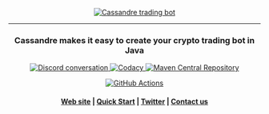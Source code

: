 <p align="center">
    <a href="https://trading-bot.cassandre.tech">
        <img    src="https://trading-bot.cassandre.tech/assets/images/logo/cassandre-trading-bot-full-medium.png"
                alt="Cassandre trading bot"/>
    </a>
</p>

<hr>

<h3 align="center">Cassandre makes it easy to create your crypto trading bot in Java</h2>

<p align="center">
    <a href="https://discord.gg/sv3VXuTgFS">
        <img    src="https://img.shields.io/discord/796141274171310110.svg?logo=discord&label=Discord"
                alt="Discord conversation" />
    </a>
    <a href="https://www.codacy.com/gh/cassandre-tech/cassandre-trading-bot?utm_source=github.com&amp;utm_medium=referral&amp;utm_content=cassandre-tech/cassandre-trading-bot&amp;utm_campaign=Badge_Grade">
        <img    src="https://api.codacy.com/project/badge/Grade/f26dc41008a64bb18dcd404b46b69fc8"
                alt="Codacy" />
    </a>
    <a href="https://search.maven.org/search?q=g:tech.cassandre.trading.bot">
        <img    src="https://img.shields.io/maven-central/v/tech.cassandre.trading.bot/cassandre-trading-bot-project.svg?label=Maven%20Central"
                alt="Maven Central Repository" />
    </a>
</p>

<p align="center">
    <a href="https://github.com/cassandre-tech/cassandre-trading-bot/actions">
        <img    src="https://github.com/cassandre-tech/cassandre-trading-bot/workflows/Continuous%20integration/badge.svg"
                alt="GitHub Actions" />
    </a>
</p>

<h4 align="center">
    <a href="https://trading-bot.cassandre.tech/">Web site</a> |
    <a href="https://trading-bot.cassandre.tech/learn/quickstart">Quick Start</a> | 
    <a href="https://twitter.com/cassandretech">Twitter</a> | 
    <a href="mailto:contact@cassandre.tech">Contact us</a>
</h4>
